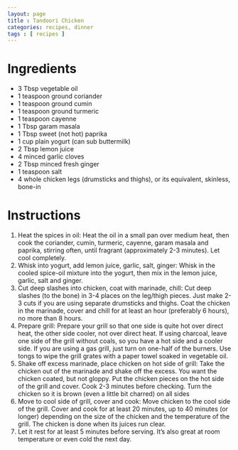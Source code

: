```yaml
---
layout: page
title : Tandoori Chicken
categories: recipes, dinner
tags : [ recipes ]
---
```


# Ingredients

* 3 Tbsp vegetable oil
* 1 teaspoon ground coriander
* 1 teaspoon ground cumin
* 1 teaspoon ground turmeric
* 1 teaspoon cayenne
* 1 Tbsp garam masala
* 1 Tbsp sweet (not hot) paprika
* 1 cup plain yogurt (can sub buttermilk)
* 2 Tbsp lemon juice
* 4 minced garlic cloves
* 2 Tbsp minced fresh ginger
* 1 teaspoon salt
* 4 whole chicken legs (drumsticks and thighs), or its equivalent, skinless, bone-in

# Instructions

1. Heat the spices in oil: Heat the oil in a small pan over medium heat, then cook the coriander, cumin, turmeric, cayenne, garam masala and paprika, stirring often, until fragrant (approximately 2-3 minutes). Let cool completely.
2. Whisk into yogurt, add lemon juice, garlic, salt, ginger: Whisk in the cooled spice-oil mixture into the yogurt, then mix in the lemon juice, garlic, salt and ginger.
3. Cut deep slashes into chicken, coat with marinade, chill: Cut deep slashes (to the bone) in 3-4 places on the leg/thigh pieces. Just make 2-3 cuts if you are using separate drumsticks and thighs. Coat the chicken in the marinade, cover and chill for at least an hour (preferably 6 hours), no more than 8 hours.
4. Prepare grill: Prepare your grill so that one side is quite hot over direct heat, the other side cooler, not over direct heat. If using charcoal, leave one side of the grill without coals, so you have a hot side and a cooler side. If you are using a gas grill, just turn on one-half of the burners.
Use tongs to wipe the grill grates with a paper towel soaked in vegetable oil.
5. Shake off excess marinade, place chicken on hot side of grill: Take the chicken out of the marinade and shake off the excess. You want the chicken coated, but not gloppy.
Put the chicken pieces on the hot side of the grill and cover. Cook 2-3 minutes before checking.
Turn the chicken so it is brown (even a little bit charred) on all sides
6. Move to cool side of grill, cover and cook: Move chicken to the cool side of the grill. Cover and cook for at least 20 minutes, up to 40 minutes (or longer) depending on the size of the chicken and the temperature of the grill. The chicken is done when its juices run clear.
7. Let it rest for at least 5 minutes before serving. It’s also great at room temperature or even cold the next day.
